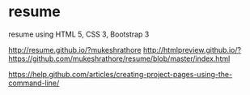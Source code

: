 # resume
resume using HTML 5, CSS 3, Bootstrap 3

http://resume.github.io/?mukeshrathore 
http://htmlpreview.github.io/?https://github.com/mukeshrathore/resume/blob/master/index.html

https://help.github.com/articles/creating-project-pages-using-the-command-line/

